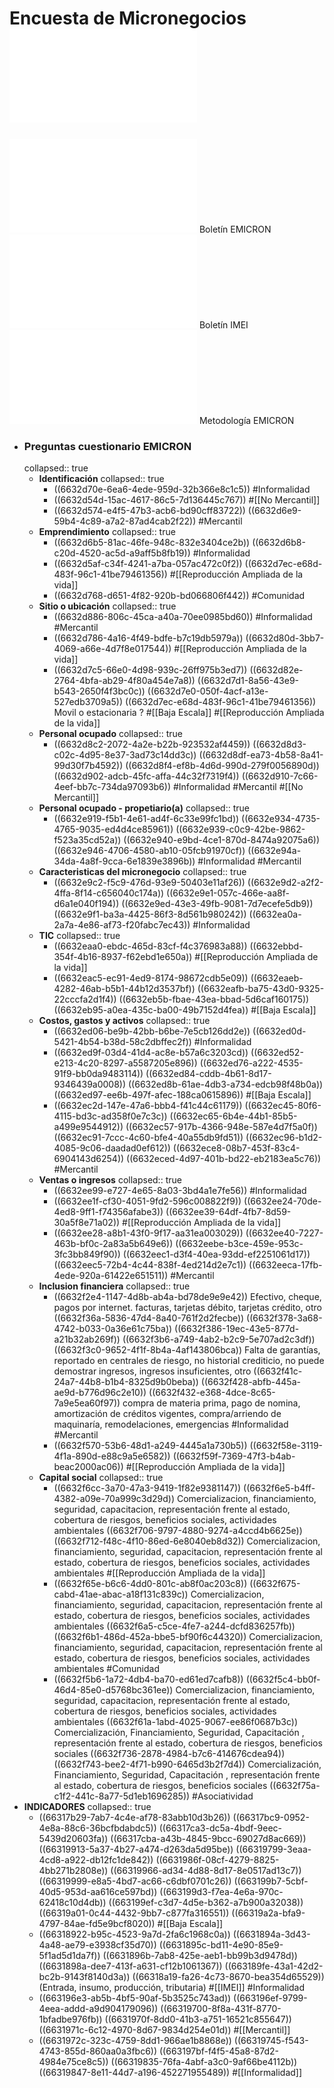 # Encuesta de Micronegocios ![Documentacion.pdf](../assets/Documentacion-EMICRON-2022.pdf)
![bol-EMICRON-IVTrim2023.pdf](../assets/bol-EMICRON-IVTrim2023_1714518559613_0.pdf) Boletín EMICRON
![bol-imie-2022.pdf](../assets/bol-imie-2022_1714522299850_0.pdf) Boletín IMEI
![DSO-EMICRON-MET-001.pdf](../assets/DSO-EMICRON-MET-001_1714525407046_0.pdf) Metodología EMICRON
- ### Preguntas cuestionario EMICRON
  collapsed:: true
	- **Identificación**
	  collapsed:: true
		- ((6632d70e-6ea6-4ede-959d-32b366e8c1c5))
		  #Informalidad
		- ((6632d54d-15ac-4617-86c5-7d136445c767)) 
		  #[[No Mercantil]]
		- ((6632d574-e4f5-47b3-acb6-bd90cff83722))
		  ((6632d6e9-59b4-4c89-a7a2-87ad4cab2f22))
		  #Mercantil
	- **Emprendimiento**
	  collapsed:: true
		- ((6632d6b5-81ac-46fe-948c-832e3404ce2b))
		  ((6632d6b8-c20d-4520-ac5d-a9aff5b8fb19))
		  #Informalidad
		- ((6632d5af-c34f-4241-a7ba-057ac472c0f2))
		  ((6632d7ec-e68d-483f-96c1-41be79461356))
		  #[[Reproducción Ampliada de la vida]]
		- ((6632d768-d651-4f82-920b-bd066806f442))
		  #Comunidad
	- **Sitio o ubicación**
	  collapsed:: true
		- ((6632d886-806c-45ca-a40a-70ee0985bd60))
		  #Informalidad #Mercantil
		- ((6632d786-4a16-4f49-bdfe-b7c19db5979a))
		  ((6632d80d-3bb7-4069-a66e-4d7f8e017544))
		  #[[Reproducción Ampliada de la vida]]
		- ((6632d7c5-66e0-4d98-939c-26ff975b3ed7))
		  ((6632d82e-2764-4bfa-ab29-4f80a454e7a8))
		  ((6632d7d1-8a56-43e9-b543-2650f4f3bc0c))
		  ((6632d7e0-050f-4acf-a13e-527edb3709a5))
		  ((6632d7ec-e68d-483f-96c1-41be79461356)) Movil o estacionaria ?
		  #[[Baja Escala]] #[[Reproducción Ampliada de la vida]]
	- **Personal ocupado**
	  collapsed:: true
		- ((6632d8c2-2072-4a2e-b22b-923532af4459))
		  ((6632d8d3-c02c-4d95-8e37-3ad73c14dd3c))
		  ((6632d8df-ea73-4b58-8a41-99d30f7b4592))
		  ((6632d8f4-ef8b-4d6d-990d-279f0056890d))
		  ((6632d902-adcb-45fc-affa-44c32f7319f4))
		  ((6632d910-7c66-4eef-bb7c-734da97093b6))
		  #Informalidad #Mercantil #[[No Mercantil]]
	- **Personal ocupado - propetiario(a)**
	  collapsed:: true
		- ((6632e919-f5b1-4e61-ad4f-6c33e99fc1bd))
		  ((6632e934-4735-4765-9035-ed4d4ce85961))
		  ((6632e939-c0c9-42be-9862-f523a35cd52a))
		  ((6632e940-e9bd-4ce1-870d-8474a92075a6))
		  ((6632e946-4706-4580-ab10-05fcb91970cf))
		  ((6632e94a-34da-4a8f-9cca-6e1839e3896b))
		  #Informalidad #Mercantil
	- **Caracteristicas del micronegocio**
	  collapsed:: true
		- ((6632e9c2-f5c9-476d-93e9-50403e11af26))
		  ((6632e9d2-a2f2-4ffa-8f14-c656040c174a))
		  ((6632e9e1-057c-466e-aa8f-d6a1e040f194))
		  ((6632e9ed-43e3-49fb-9081-7d7ecefe5db9))
		  ((6632e9f1-ba3a-4425-86f3-8d561b980242))
		  ((6632ea0a-2a7a-4e86-af73-f20fabc7ec43))
		  #Informalidad
	- **TIC**
	  collapsed:: true
		- ((6632eaa0-ebdc-465d-83cf-f4c376983a88))
		  ((6632ebbd-354f-4b16-8937-f62ebd1e650a))
		  #[[Reproducción Ampliada de la vida]]
		- ((6632eac5-ec91-4ed9-8174-98672cdb5e09))
		  ((6632eaeb-4282-46ab-b5b1-44b12d3537bf))
		  ((6632eafb-ba75-43d0-9325-22cccfa2d1f4))
		  ((6632eb5b-fbae-43ea-bbad-5d6caf160175))
		  ((6632eb95-a0ea-435c-ba00-49b7152d4fea))
		  #[[Baja Escala]]
	- **Costos, gastos y activos**
	  collapsed:: true
		- ((6632ed06-be9b-42bb-b6be-7e5cb126dd2e))
		  ((6632ed0d-5421-4b54-b38d-58c2dbffec2f))
		  #Informalidad
		- ((6632ed9f-03d4-41d4-ac8e-b57a6c3203cd))
		  ((6632ed52-e213-4c20-8297-a5587205e896))
		  ((6632ed76-a222-4535-91f9-bb0da9483114))
		  ((6632ed84-cddb-4b61-8d17-9346439a0008))
		  ((6632ed8b-61ae-4db3-a734-edcb98f48b0a))
		  ((6632ed97-ee6b-497f-afec-188ca0615896))
		  #[[Baja Escala]]
		- ((6632ec2d-147e-47a6-bbb4-f41c44c61179))
		  ((6632ec45-80f6-4115-bd3c-ad358f0e7c3c))
		  ((6632ec65-6b4e-44b1-85b5-a499e9544912))
		  ((6632ec57-917b-4366-948e-587e4d7f5a0f))
		  ((6632ec91-7ccc-4c60-bfe4-40a55db9fd51))
		  ((6632ec96-b1d2-4085-9c06-daadad0ef612))
		  ((6632ece8-08b7-453f-83c4-6904143d6254))
		  ((6632eced-4d97-401b-bd22-eb2183ea5c76))
		  #Mercantil
	- **Ventas o ingresos**
	  collapsed:: true
		- ((6632ee99-e727-4e65-8a03-3bd4a1e7fe56))
		  #Informalidad
		- ((6632ee1f-cf30-4051-9fd2-596c008822f9))
		  ((6632ee24-70de-4ed8-9ff1-f74356afabe3))
		  ((6632ee39-64df-4fb7-8d59-30a5f8e71a02))
		  #[[Reproducción Ampliada de la vida]]
		- ((6632ee28-a8b1-43f0-9f17-aa31ea003029))
		  ((6632ee40-7227-463b-bf0c-2a83a5b649e6))
		  ((6632eebe-b3ce-459e-953c-3fc3bb849f90))
		  ((6632eec1-d3f4-40ea-93dd-ef2251061d17))
		  ((6632eec5-72b4-4c44-838f-4ed214d2e7c1))
		  ((6632eeca-17fb-4ede-920a-61422e651511))
		  #Mercantil
	- **Inclusion financiera**
	  collapsed:: true
		- ((6632f2e4-1147-4d8b-ab4a-bd78de9e9e42)) Efectivo, cheque, pagos por internet. facturas, tarjetas débito, tarjetas crédito, otro
		  ((6632f36a-5836-47d4-8a40-761f2d2fecbe))
		  ((6632f378-3a68-4742-b033-0a36e61c75ba))
		  ((6632f386-19ec-43e5-877d-a21b32ab269f))
		  ((6632f3b6-a749-4ab2-b2c9-5e707ad2c3df))
		  ((6632f3c0-9652-4f1f-8b4a-4af143806bca)) Falta de garantías, reportado en centrales de riesgo, no historial crediticio, no puede demostrar ingresos, ingresos insuficientes, otro
		  ((6632f41c-24a7-44b8-b1b4-8325d9b0beba))
		  ((6632f428-abfb-445a-ae9d-b776d96c2e10))
		  ((6632f432-e368-4dce-8c65-7a9e5ea60f97)) compra de materia prima, pago de nomina, amortización de créditos vigentes, compra/arriendo de maquinaría, remodelaciones, emergencias
		  #Informalidad #Mercantil
		- ((6632f570-53b6-48d1-a249-4445a1a730b5))
		  ((6632f58e-3119-4f1a-890d-e88c9a5e6582))
		  ((6632f59f-7369-47f3-b4ab-beac2000ac06))
		  #[[Reproducción Ampliada de la vida]]
	- **Capital social**
	  collapsed:: true
		- ((6632f6cc-3a70-47a3-9419-1f82e9381147))
		  ((6632f6e5-b4ff-4382-a09e-70a999c3d29d))  Comercializacion, financiamiento, seguridad, capacitacion, representación frente al estado, cobertura de riesgos, beneficios sociales, actividades ambientales
		  ((6632f706-9797-4880-9274-a4ccd4b6625e))
		  ((6632f712-f48c-4f10-86ed-6e8040eb8d32)) Comercializacion, financiamiento, seguridad, capacitacion, representación frente al estado, cobertura de riesgos, beneficios sociales, actividades ambientales
		  #[[Reproducción Ampliada de la vida]]
		- ((6632f65e-b6c6-4dd0-801c-ab8f0ac203c8))
		  ((6632f675-cabd-41ae-abac-a18f131c839c)) Comercializacion, financiamiento, seguridad, capacitacion, representación frente al estado, cobertura de riesgos, beneficios sociales, actividades ambientales
		  ((6632f6a5-c5ce-4fe7-a244-dcfd836257fb))
		  ((6632f6b1-486d-452a-bbe5-bf90f6c44320)) Comercializacion, financiamiento, seguridad, capacitacion, representación frente al estado, cobertura de riesgos, beneficios sociales, actividades ambientales
		  #Comunidad
		- ((6632f5b6-1a72-4db4-ba70-ed61ed7cafb8))
		  ((6632f5c4-bb0f-46d4-85e0-d5768bc361ee)) Comercializacion, financiamiento, seguridad, capacitacion, representación frente al estado, cobertura de riesgos, beneficios sociales, actividades ambientales
		  ((6632f61a-1abd-4025-9067-ee86f0687b3c)) Comercialización, Financiamiento, Seguridad, Capacitación , representación frente al estado, cobertura de riesgos, beneficios sociales
		  ((6632f736-2878-4984-b7c6-414676cdea94))
		  ((6632f743-bee2-4f71-b990-6465d3b2f7d4))  Comercialización, Financiamiento, Seguridad, Capacitación , representación frente al estado, cobertura de riesgos, beneficios sociales
		  ((6632f75a-c1f2-441c-8a77-5d1eb1696285))
		  #Asociatividad
- **INDICADORES**
  collapsed:: true
	- ((66317b29-7ab7-4c4e-af78-83abb10d3b26))
	  ((66317bc9-0952-4e8a-88c6-36bcfbdabdc5))
	  ((66317ca3-dc5a-4bdf-9eec-5439d20603fa))
	  ((66317cba-a43b-4845-9bcc-69027d8ac669))
	  ((66319913-5a37-4b27-a474-d263da5d95be))
	  ((66319799-3eaa-4cd8-a922-db12fc1de842))
	  ((6631986f-08cf-4279-8825-4bb271b2808e))
	  ((66319966-ad34-4d88-8d17-8e0517ad13c7))
	  ((66319999-e8a5-4bd7-ac66-c6dbf0701c26))
	  ((663199b7-5cbf-40d5-953d-aa616ce597bd))
	  ((663199d3-f7ea-4e6a-970c-62418c10d4db))
	  ((663199ef-c3d7-4d5e-b362-a7b900a32038))
	  ((66319a01-0c44-4432-9bb7-c877fa316551))
	  ((66319a2a-bfa9-4797-84ae-fd5e9bcf8020))
	  #[[Baja Escala]]
	- ((66318922-b95c-4523-9a7d-2fa6c1968c0a))
	  ((6631894a-3d43-4a48-ae79-e3938cf35d70))
	  ((6631895c-bd11-4e90-85e9-5f1ad5d1da7f))
	  ((6631896b-7ab8-425e-aeb1-bb99b3d9478d))
	  ((6631898a-dee7-413f-a631-cf12b1061367))
	  ((663189fe-43a1-42d2-bc2b-9143f8140d3a)) 
	  ((66318a19-fa26-4c73-8670-bea354d65529)) (Entrada, insumo, producción, tributaria)
	  #[[IMEI]] #Informalidad
	- ((663196e3-ab5b-4bf5-90af-5b3525c743ad))
	  ((663196ef-9799-4eea-addd-a9d904179096))
	  ((66319700-8f8a-431f-8770-1bfadbe976fb))
	  ((6631970f-8dd0-41b3-a751-16521c855647))
	  ((6631971c-6c12-4970-8d67-9834d254e01d))
	  #[[Mercantil]]
	- ((6631972c-323c-4759-8dd1-966ae1b8868e))
	  ((66319745-f543-4743-855d-860aa0a3fbc6))
	  ((663197bf-f4f5-45a8-87d2-4984e75ce8c5))
	  ((66319835-76fa-4abf-a3c0-9af66be4112b))
	  ((66319847-8e11-44d7-a196-452271955489))
	  #[[Informalidad]]